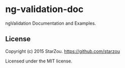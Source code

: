 # ng-validation-doc
ngValidation Documentation and Examples.


## License
Copyright (c) 2015 StarZou. https://github.com/starzou

Licensed under the MIT license.